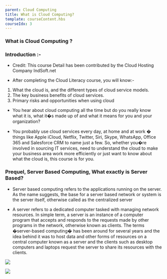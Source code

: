 ```yaml
---
parent: Cloud Computing
title: What is Cloud Computing?
template: courseContent.hbs
courseIdx: 3
---
```

### What is Cloud Computing ?

### Introduction :-
- Credit: This course Detail has been contributed by the Cloud Hosting Company IndSoft.net 

- After completing the Cloud Literacy course, you will know:-

1. What the cloud is, and the different types of cloud service models. 
2. The key business benefits of cloud services. 
3. Primary risks and opportunities when using cloud 

- You hear about cloud computing all the time but do you really know what it is, what it�s made up of and what it means for you and your organization?

- You probably use cloud services every day, at home and at work � things like Apple iCloud, Netflix, Twitter, Siri, Skype, WhatsApp, Office 365 and Salesforce CRM to name just a few. So, whether you�re involved in sourcing IT services, need to understand the cloud to make your business area work more efficiently or just want to know about what the cloud is, this course is for you.

### Prequel, Server Based Computing, What exactly is Server Based?

- Server based computing refers to the applications running on the server. As the name suggests, the base for a server based network or system is the server itself, otherwise called as the centralized server

-  A server refers to a dedicated computer tasked with managing network resources. In simple term, a server is an instance of a computer program that accepts and responds to the requests made by other programs in the network, otherwise known as clients. The terms �server-based computing� has been around for several years and the idea behind it was to host data and other forms of resources on a central computer known as a server and the clients such as desktop computers and laptops request the server to share its resources with the clients.


![](https://pandao.github.io/editor.md/examples/images/4.jpg)



![](https://pandao.github.io/editor.md/examples/images/8.jpg)

